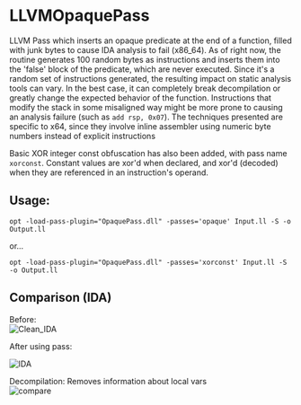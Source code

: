 # LLVMOpaquePass
LLVM Pass which inserts an opaque predicate at the end of a function, filled with junk bytes to cause IDA analysis to fail (x86_64). As of right now, the routine generates 100 random bytes as instructions and inserts them into the 'false' block of the predicate, which are never executed. Since it's a random set of instructions generated, the resulting impact on static analysis tools can vary. In the best case, it can completely break decompilation or greatly change the expected behavior of the function. Instructions that modify the stack in some misaligned way might be more prone to causing an analysis failure (such as `add rsp, 0x07`). The techniques presented are specific to x64, since they involve inline assembler using numeric byte numbers instead of explicit instructions  

Basic XOR integer const obfuscation has also been added, with pass name `xorconst`. Constant values are xor'd when declared, and xor'd (decoded) when they are referenced in an instruction's operand.  

## Usage: 
 `opt -load-pass-plugin="OpaquePass.dll" -passes='opaque' Input.ll -S -o Output.ll`  

or...

`opt -load-pass-plugin="OpaquePass.dll" -passes='xorconst' Input.ll -S -o Output.ll`  
 
## Comparison (IDA)

Before:   
![Clean_IDA](https://github.com/user-attachments/assets/4fa985f4-e5a0-4803-b4ee-abf3c6bbfdbe)  

After using pass:   

![IDA](https://github.com/user-attachments/assets/4e313a59-1d8c-4044-80b2-01e5ae0309fc)  

Decompilation:  Removes information about local vars  
![compare](https://github.com/user-attachments/assets/eaaa0706-f301-4f86-b287-aaea11abadfe)
